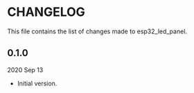 
# CHANGELOG

This file contains the list of changes made to esp32_led_panel.


## 0.1.0

2020 Sep 13

*   Initial version.
